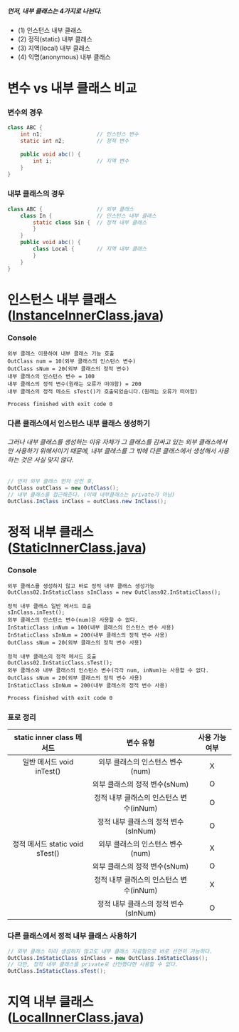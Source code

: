 ##### 먼저, 내부 클래스는 4가지로 나뉜다. 
- (1) 인스턴스 내부 클래스 
- (2) 정적(static) 내부 클래스 
- (3) 지역(local) 내부 클래스 
- (4) 익명(anonymous) 내부 클래스

# 변수 vs 내부 클래스 비교
### 변수의 경우
```java
class ABC {
    int n1;                 // 인스턴스 변수
    static int n2;          // 정적 변수
    
    public void abc() {
        int i;              // 지역 변수
    }
}
```
### 내부 클래스의 경우
```java
class ABC {                 // 외부 클래스
    class In {              // 인스턴스 내부 클래스
        static class Sin {  // 정적 내부 클래스
        }
    }
    public void abc() {
        class Local {       // 지역 내부 클래스
        }
    }
}
```

# 인스턴스 내부 클래스 ([InstanceInnerClass.java](./InstanceInnerClass.java))
### Console
```shell
외부 클래스 이용하여 내부 클래스 기능 호출
OutClass num = 10(외부 클래스의 인스턴스 변수)
OutClass sNum = 20(외부 클래스의 정적 변수)
내부 클래스의 인스턴스 변수 = 100
내부 클래스의 정적 변수(원래는 오류가 떠야함) = 200
내부 클래스의 정적 메소드 sTest()가 호출되었습니다.(원래는 오류가 떠야함)

Process finished with exit code 0
```
### 다른 클래스에서 인스턴스 내부 클래스 생성하기
###### 그러나 내부 클래스를 생성하는 이유 자체가 그 클래스를 감싸고 있는 외부 클래스에서만 사용하기 위해서이기 때문에, 내부 클래스를 그 밖에 다른 클래스에서 생성해서 사용하는 것은 사실 맞지 않다.
```java
// 먼저 외부 클래스 먼저 선언 후,
OutClass outClass = new OutClass();
// 내부 클래스를 접근해준다. (이때 내부클래스는 private가 아님)
OutClass.InClass inClass = outClass.new InClass();
```

# 정적 내부 클래스 ([StaticInnerClass.java](./StaticInnerClass.java))
### Console
```shell
외부 클래스를 생성하지 않고 바로 정적 내부 클래스 생성가능
OutClass02.InStaticClass sInClass = new OutClass02.InStaticClass();

정적 내부 클래스 일반 메서드 호출
sInClass.inTest();
외부 클래스의 인스턴스 변수(num)은 사용할 수 없다.
InStaticClass inNum = 100(내부 클래스의 인스턴스 변수 사용)
InStaticClass sInNum = 200(내부 클래스의 정적 변수 사용)
OutClass sNum = 20(외부 클래스의 정적 변수 사용)

정적 내부 클래스의 정적 메서드 호출
OutClass02.InStaticClass.sTest();
외부 클래스와 내부 클래스의 인스턴스 변수(각각 num, inNum)는 사용할 수 없다.
OutClass sNum = 20(외부 클래스의 정적 변수 사용)
InStaticClass sInNum = 200(내부 클래스의 정적 변수 사용)

Process finished with exit code 0
```
### 표로 정리
| static inner class 메서드 |                 변수 유형                  |        사용 가능 여부         |
| :-------: | :-----------------------------------------------------: | :----------------------: |
| 일반 메서드 void inTest() |  외부 클래스의 인스턴스 변수(num)              | X |
|           |   외부 클래스의 정적 변수(sNum)                             | O |
|           |   정적 내부 클래스의 인스턴스 변수(inNum)                     | O  |
|           |     정적 내부 클래스의 정적 변수(sInNum)                     | O |
| 정적 메서드 static void sTest() |  외부 클래스의 인스턴스 변수(num)        | X |
|           |   외부 클래스의 정적 변수(sNum)                             | O |
|           |   정적 내부 클래스의 인스턴스 변수(inNum)                   | X |
|           |     정적 내부 클래스의 정적 변수(sInNum)                      | O |
### 다른 클래스에서 정적 내부 클래스 사용하기
```java
// 외부 클래스 미리 생성하지 않고도 내부 클래스 자료형으로 바로 선언이 가능하다.
OutClass.InStaticClass sInClass = new OutClass.InStaticClass();
// 다만, 정적 내부 클래스를 private로 선언했다면 사용할 수 없다.
OutClass.InStaticClass.sTest();
```
# 지역 내부 클래스 ([LocalInnerClass.java](./LocalInnerClass.java))